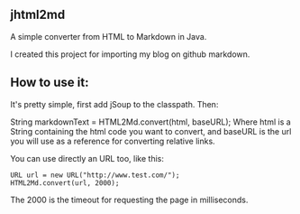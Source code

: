 ## jhtml2md
A simple converter from HTML to Markdown in Java.

I created this project for importing my blog on github markdown.

## How to use it:

It's pretty simple, first add jSoup to the classpath. Then:

String markdownText = HTML2Md.convert(html, baseURL);
Where html is a String containing the html code you want to convert, and baseURL is the url you will use as a reference for converting relative links.

You can use directly an URL too, like this:

    URL url = new URL("http://www.test.com/");
    HTML2Md.convert(url, 2000);

The 2000 is the timeout for requesting the page in milliseconds.
